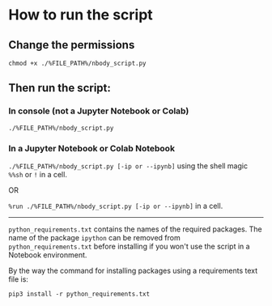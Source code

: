 # How to run the script

## Change the permissions

`chmod +x ./%FILE_PATH%/nbody_script.py`

## Then run the script:

### In console (not a Jupyter Notebook or Colab)

`./%FILE_PATH%/nbody_script.py`

### In a Jupyter Notebook or Colab Notebook

`./%FILE_PATH%/nbody_script.py [-ip or --ipynb]` using the shell magic `%%sh` or `!` in a cell.

OR

`%run ./%FILE_PATH%/nbody_script.py [-ip or --ipynb]` in a cell.

---

`python_requirements.txt` contains the names of the required packages. The name of the package `ipython` can be removed from `python_requirements.txt` before installing if you won't use the script in a Notebook environment.

By the way the command for installing packages using a requirements text file is:

`pip3 install -r python_requirements.txt`
